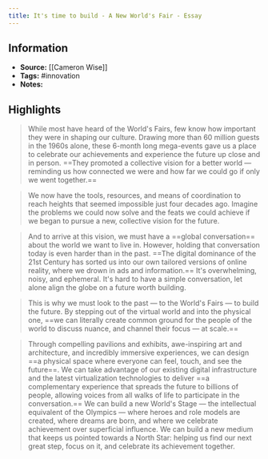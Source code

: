 ```yaml
---
title: It's time to build - A New World's Fair - Essay
---
```

## Information
- **Source:** [[Cameron Wise]]
- **Tags:** #innovation
- **Notes:** 

## Highlights
> While most have heard of the World's Fairs, few know how important they were in shaping our culture. Drawing more than 60 million guests in the 1960s alone, these 6-month long mega-events gave us a place to celebrate our achievements and experience the future up close and in person. ==They promoted a collective vision for a better world — reminding us how connected we were and how far we could go if only we went together.==

> We now have the tools, resources, and means of coordination to reach heights that seemed impossible just four decades ago. Imagine the problems we could now solve and the feats we could achieve if we began to pursue a new, collective vision for the future.

> And to arrive at this vision, we must have a ==global conversation== about the world we want to live in. However, holding that conversation today is even harder than in the past. ==The digital dominance of the 21st Century has sorted us into our own tailored versions of online reality, where we drown in ads and information.== It's overwhelming, noisy, and ephemeral. It's hard to have a simple conversation, let alone align the globe on a future worth building.

> This is why we must look to the past — to the World's Fairs — to build the future. By stepping out of the virtual world and into the physical one, ==we can literally create common ground for the people of the world to discuss nuance, and channel their focus — at scale.==

> Through compelling pavilions and exhibits, awe-inspiring art and architecture, and incredibly immersive experiences, we can design ==a physical space where everyone can feel, touch, and see the future==. We can take advantage of our existing digital infrastructure and the latest virtualization technologies to deliver ==a complementary experience that spreads the future to billions of people, allowing voices from all walks of life to participate in the conversation.== We can build a new World's Stage — the intellectual equivalent of the Olympics — where heroes and role models are created, where dreams are born, and where we celebrate achievement over superficial influence. We can build a new medium that keeps us pointed towards a North Star: helping us find our next great step, focus on it, and celebrate its achievement together.
